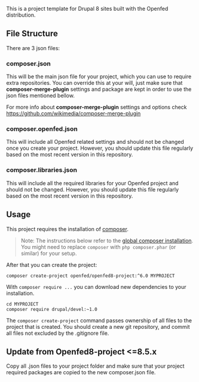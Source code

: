 This is a project template for Drupal 8 sites built with the Openfed distribution.

## File Structure

There are 3 json files:

### composer.json

This will be the main json file for your project, which you can use to require extra repositories.
You can override this at your will, just make sure that **composer-merge-plugin** settings and package are kept in order to use the json files mentioned bellow.

For more info about **composer-merge-plugin** settings and options check https://github.com/wikimedia/composer-merge-plugin

### composer.openfed.json

This will include all Openfed related settings and should not be changed once you create your project. However, you should update this file regularly based on the most recent version in this repository.

### composer.libraries.json

This will include all the required libraries for your Openfed project and should not be changed. However, you should update this file regularly based on the most recent version in this repository.

## Usage

This project requires the installation of [composer](https://getcomposer.org/doc/00-intro.md#installation-linux-unix-osx).

> Note: The instructions below refer to the [global composer installation](https://getcomposer.org/doc/00-intro.md#globally).
You might need to replace `composer` with `php composer.phar` (or similar)
for your setup.

After that you can create the project:

```
composer create-project openfed/openfed8-project:^6.0 MYPROJECT
```

With `composer require ...` you can download new dependencies to your
installation.

```
cd MYPROJECT
composer require drupal/devel:~1.0
```

The `composer create-project` command passes ownership of all files to the
project that is created. You should create a new git repository, and commit
all files not excluded by the .gitignore file.


## Update from Openfed8-project <=8.5.x

Copy all .json files to your project folder and make sure that your project required packages are copied to the new composer.json file.